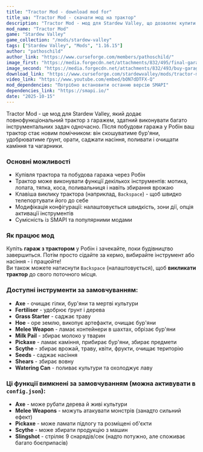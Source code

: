 ```yaml
---
title: "Tractor Mod - download mod for"
title_ua: "Tractor Mod - скачати мод на трактор"
description: "Tractor Mod - мод для Stardew Valley, що дозволяє купити трактор і гараж, щоб автоматизувати обробку землі: зорати, саджати, удобрювати, поливати й очищати територію швидше."
mod_name: "Tractor Mod"
game: "Stardew Valley"
game_collection: "/mods/stardew-valley"
tags: ["Stardew Valley", "Mods", "1.16.15"]
author: "pathoschild"
author_link: "https://www.curseforge.com/members/pathoschild/"
image_first: "https://media.forgecdn.net/attachments/832/495/final-garage.jpg"
image_second: "https://media.forgecdn.net/attachments/832/493/buy-garage.jpg"
download_link: "https://www.curseforge.com/stardewvalley/mods/tractor-mod/files/latest?page=1&pageSize=20"
video_link: "https://www.youtube.com/embed/bON7dDTFX-Q"
mod_dependencies: "Потрібно встановити останню версію SMAPI"
dependencies_link: "https://smapi.io/"
date: "2025-10-15"
---
```


Tractor Mod - це мод для Stardew Valley, який додає повнофункціональний трактор з гаражем, здатний виконувати багато інструментальних задач одночасно. Після побудови гаража у Робін ваш трактор стає новим помічником: він скошуватиме бур'яни, удобрюватиме ґрунт, орати, саджати насіння, поливати і очищати каміння та чагарники.

### Основні можливості

- Купівля трактора та побудова гаража через Робін  
- Трактор може виконувати функції декількох інструментів: мотика, лопата, тяпка, коса, поливальниця і навіть збирання врожаю  
- Клавіша виклику трактора (наприклад, `Backspace`) - щоб швидко телепортувати його до себе  
- Модифікація конфігурації: налаштовується швидкість, зони дії, опція активації інструментів  
- Сумісність із SMAPI та популярними модами

### Як працює мод

Купіть **гараж з трактором** у Робін і зачекайте, поки будівництво завершиться. Потім просто сідайте за кермо, вибирайте інструмент або насіння - і працюйте!  
Ви також можете натиснути `Backspace` (налаштовується), щоб **викликати трактор** до свого поточного місця.

### Доступні інструменти за замовчуванням:

- **Axe** - очищає гілки, бур'яни та мертві культури  
- **Fertiliser** - удобрює ґрунт і дерева  
- **Grass Starter** - саджає траву  
- **Hoe** - оре землю, викопує артефакти, очищає бур'яни  
- **Melee Weapon** - ламає контейнери в шахтах, обрізає бур'яни  
- **Milk Pail** - збирає молоко у тварин  
- **Pickaxe** - ламає каміння, прибирає бур'яни, збирає предмети  
- **Scythe** - збирає врожай, траву, квіти, фрукти, очищає територію  
- **Seeds** - саджає насіння  
- **Shears** - збирає вовну  
- **Watering Can** - поливає культури та охолоджує лаву  

### Ці функції вимкнені за замовчуванням (можна активувати в `config.json`):

- **Axe** - може рубати дерева й живі культури  
- **Melee Weapons** - можуть атакувати монстрів (занадто сильний ефект)  
- **Pickaxe** - може ламати підлогу та розміщені об'єкти  
- **Scythe** - може збирати продукцію з машин  
- **Slingshot** - стріляє 9 снарядів/сек (надто потужно, але споживає багато боєприпасів)